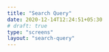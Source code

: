```yaml
---
title: "Search Query"
date: 2020-12-14T12:24:51+05:30
# draft: true
type: "screens"
layout: "search-query"
---
```


